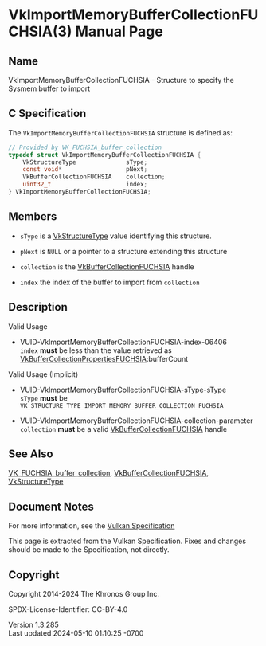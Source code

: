 # VkImportMemoryBufferCollectionFUCHSIA(3) Manual Page

## Name

VkImportMemoryBufferCollectionFUCHSIA - Structure to specify the Sysmem
buffer to import



## <a href="#_c_specification" class="anchor"></a>C Specification

The `VkImportMemoryBufferCollectionFUCHSIA` structure is defined as:

``` c
// Provided by VK_FUCHSIA_buffer_collection
typedef struct VkImportMemoryBufferCollectionFUCHSIA {
    VkStructureType              sType;
    const void*                  pNext;
    VkBufferCollectionFUCHSIA    collection;
    uint32_t                     index;
} VkImportMemoryBufferCollectionFUCHSIA;
```

## <a href="#_members" class="anchor"></a>Members

- `sType` is a [VkStructureType](https://registry.khronos.org/vulkan/specs/1.3-extensions/man/html/VkStructureType.html) value identifying
  this structure.

- `pNext` is `NULL` or a pointer to a structure extending this structure

- `collection` is the
  [VkBufferCollectionFUCHSIA](https://registry.khronos.org/vulkan/specs/1.3-extensions/man/html/VkBufferCollectionFUCHSIA.html) handle

- `index` the index of the buffer to import from `collection`

## <a href="#_description" class="anchor"></a>Description

Valid Usage

- <a href="#VUID-VkImportMemoryBufferCollectionFUCHSIA-index-06406"
  id="VUID-VkImportMemoryBufferCollectionFUCHSIA-index-06406"></a>
  VUID-VkImportMemoryBufferCollectionFUCHSIA-index-06406  
  `index` **must** be less than the value retrieved as
  [VkBufferCollectionPropertiesFUCHSIA](https://registry.khronos.org/vulkan/specs/1.3-extensions/man/html/VkBufferCollectionPropertiesFUCHSIA.html):bufferCount

Valid Usage (Implicit)

- <a href="#VUID-VkImportMemoryBufferCollectionFUCHSIA-sType-sType"
  id="VUID-VkImportMemoryBufferCollectionFUCHSIA-sType-sType"></a>
  VUID-VkImportMemoryBufferCollectionFUCHSIA-sType-sType  
  `sType` **must** be
  `VK_STRUCTURE_TYPE_IMPORT_MEMORY_BUFFER_COLLECTION_FUCHSIA`

- <a
  href="#VUID-VkImportMemoryBufferCollectionFUCHSIA-collection-parameter"
  id="VUID-VkImportMemoryBufferCollectionFUCHSIA-collection-parameter"></a>
  VUID-VkImportMemoryBufferCollectionFUCHSIA-collection-parameter  
  `collection` **must** be a valid
  [VkBufferCollectionFUCHSIA](https://registry.khronos.org/vulkan/specs/1.3-extensions/man/html/VkBufferCollectionFUCHSIA.html) handle

## <a href="#_see_also" class="anchor"></a>See Also

[VK_FUCHSIA_buffer_collection](https://registry.khronos.org/vulkan/specs/1.3-extensions/man/html/VK_FUCHSIA_buffer_collection.html),
[VkBufferCollectionFUCHSIA](https://registry.khronos.org/vulkan/specs/1.3-extensions/man/html/VkBufferCollectionFUCHSIA.html),
[VkStructureType](https://registry.khronos.org/vulkan/specs/1.3-extensions/man/html/VkStructureType.html)

## <a href="#_document_notes" class="anchor"></a>Document Notes

For more information, see the <a
href="https://registry.khronos.org/vulkan/specs/1.3-extensions/html/vkspec.html#VkImportMemoryBufferCollectionFUCHSIA"
target="_blank" rel="noopener">Vulkan Specification</a>

This page is extracted from the Vulkan Specification. Fixes and changes
should be made to the Specification, not directly.

## <a href="#_copyright" class="anchor"></a>Copyright

Copyright 2014-2024 The Khronos Group Inc.

SPDX-License-Identifier: CC-BY-4.0

Version 1.3.285  
Last updated 2024-05-10 01:10:25 -0700
